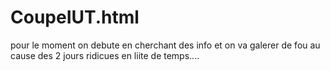 # CoupeIUT.html
pour le moment on debute en cherchant des info et on va galerer de fou au cause des 2 jours ridicues en liite de temps....
